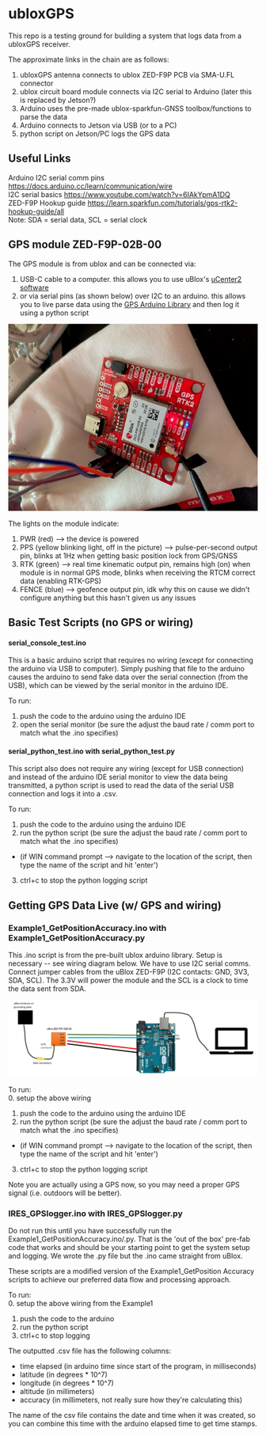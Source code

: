 # ubloxGPS
This repo is a testing ground for building a system that logs data from a ubloxGPS receiver.

The approximate links in the chain are as follows:
1. ubloxGPS antenna connects to ublox ZED-F9P PCB via SMA-U.FL connector
2. ublox circuit board module connects via I2C serial to Arduino (later this is replaced by Jetson?)
3. Arduino uses the pre-made ublox-sparkfun-GNSS toolbox/functions to parse the data
4. Arduino connects to Jetson via USB (or to a PC)
5. python script on Jetson/PC logs the GPS data

## Useful Links
Arduino I2C serial comm pins https://docs.arduino.cc/learn/communication/wire  
I2C serial basics https://www.youtube.com/watch?v=6IAkYpmA1DQ  
ZED-F9P Hookup guide https://learn.sparkfun.com/tutorials/gps-rtk2-hookup-guide/all  
Note: SDA = serial data, SCL = serial clock  

## GPS module ZED-F9P-02B-00
The GPS module is from ublox and can be connected via:
1. USB-C cable to a computer. this allows you to use uBlox's [uCenter2 software](https://www.u-blox.com/en/u-center-2)
2. or via serial pins (as shown below) over I2C to an arduino. this allows you to live parse data using the [GPS Arduino Library](https://github.com/sparkfun/SparkFun_u-blox_GNSS_v3) and then log it using a python script

![ZED-F9P GPS module](./extras/rtk-gps.jpg)

The lights on the module indicate:
1. PWR (red) --> the device is powered
2. PPS (yellow blinking light, off in the picture) --> pulse-per-second output pin, blinks at 1Hz when getting basic position lock from GPS/GNSS
3. RTK (green) --> real time kinematic output pin, remains high (on) when module is in normal GPS mode, blinks when receiving the RTCM correct data (enabling RTK-GPS)
4. FENCE (blue) --> geofence output pin, idk why this on cause we didn't configure anything but this hasn't given us any issues

## Basic Test Scripts (no GPS or wiring)
#### serial_console_test.ino
This is a basic arduino script that requires no wiring (except for connecting the arduino via USB to computer). Simply pushing that file to the arduino causes the arduino to send fake data over the serial connection (from the USB), which can be viewed by the serial monitor in the arduino IDE.

To run:
1. push the code to the arduino using the arduino IDE
2. open the serial monitor (be sure the adjust the baud rate / comm port to match what the .ino specifies)

#### serial_python_test.ino with serial_python_test.py
This script also does not require any wiring (except for USB connection) and instead of the arduino IDE serial monitor to view the data being transmitted, a python script is used to read the data of the serial USB connection and logs it into a .csv.

To run:
1. push the code to the arduino using the arduino IDE
2. run the python script (be sure the adjust the baud rate / comm port to match what the .ino specifies)
 - (if WIN command prompt --> navigate to the location of the script, then type the name of the script and hit 'enter')
3. ctrl+c to stop the python logging script

## Getting GPS Data Live (w/ GPS and wiring)
### Example1_GetPositionAccuracy.ino with Example1_GetPositionAccuracy.py
This .ino script is from the pre-built ublox arduino library. Setup is necessary -- see wiring diagram below. We have to use I2C serial comms. Connect jumper cables from the uBlox ZED-F9P (I2C contacts: GND, 3V3, SDA, SCL). The 3.3V will power the module and the SCL is a clock to time the data sent from SDA. 

![wiring diagram](./extras/wiring_uBloxToCSV.JPG)

To run:  
0. setup the above wiring
1. push the code to the arduino using the arduino IDE
2. run the python script (be sure the adjust the baud rate / comm port  to match what the .ino specifies)
 - (if WIN command prompt --> navigate to the location of the script, then type the name of the script and hit 'enter')
3. ctrl+c to stop the python logging script

Note you are actually using a GPS now, so you may need a proper GPS signal (i.e. outdoors will be better).

### IRES_GPSlogger.ino with IRES_GPSlogger.py
Do not run this until you have successfully run the Example1_GetPositionAccuracy.ino/.py. That is the 'out of the box' pre-fab code that works and should be your starting point to get the system setup and logging. We wrote the .py file but the .ino came straight from uBlox.

These scripts are a modified version of the Example1_GetPosition Accuracy scripts to achieve our preferred data flow and processing approach. 

To run:  
0. setup the above wiring from the Example1
1. push the code to the arduino
2. run the python script
3. ctrl+c to stop logging

The outputted .csv file has the following columns:
- time elapsed (in arduino time since start of the program, in milliseconds)
- latitude (in degrees * 10^7)
- longitude (in degrees * 10^7)
- altitude (in millimeters)
- accuracy (in millimeters, not really sure how they're calculating this)

The name of the csv file contains the date and time when it was created, so you can combine this time with the arduino elapsed time to get time stamps.



